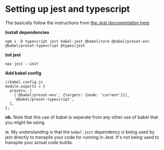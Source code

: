 # Setting up jest and typescript

The basically follow the instructions from [the Jest documentation here](https://jestjs.io/docs/en/next/getting-started.html#using-typescript)

**Install dependencies**

```
npm i -D typescript jest babel-jest @babel/core @babel/preset-env @babel/preset-typescript @types/jest

```

**Init jest**

```
npx jest --init
```

**Add babel config**


```
//babel.config.js
module.exports = {
  presets: [
    ['@babel/preset-env', {targets: {node: 'current'}}],
    '@babel/preset-typescript',
  ],
};
```

**nb.** Note that this use of babel is seperate from any other use of babel that you might be using. 

ie. My understanding is that the `babel-jest` dependency is being used by jest directly to transpile your code for running in Jest. It's not being used to transpile your actual code builds. 

